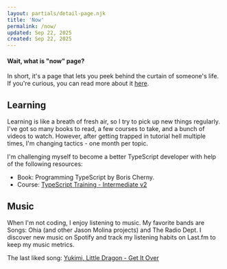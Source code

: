 ```yaml
---
layout: partials/detail-page.njk
title: 'Now'
permalink: /now/
updated: Sep 22, 2025
created: Sep 22, 2025
---
```


<div class="wrapper flow | reference-block" data-wrapper-type="inner">
  <h4>Wait, what is "now" page?</h4>
  <p>
  In short, it's a page that lets you peek behind the curtain of someone's life. If you're curious, you can read more about it <a href="https://nownownow.com/about">here</a>.
  </p>
</div>

## Learning

Learning is like a breath of fresh air, so I try to pick up new things regularly. I've got so many books to read, a few courses to take, and a bunch of videos to watch. However, after getting trapped in tutorial hell multiple times, I'm changing tactics - one month per topic.

I'm challenging myself to become a better TypeScript developer with help of the following resources:

- Book: Programming TypeScript by Boris Cherny.
- Course: [TypeScript Training - Intermediate v2](https://www.typescript-training.com/course/intermediate-v2)

## Music

When I'm not coding, I enjoy listening to music. My favorite bands are Songs: Ohia (and other Jason Molina projects) and The Radio Dept. I discover new music on Spotify and track my listening habits on Last.fm to keep my music metrics.

The last liked song: [Yukimi, Little Dragon - Get It Over](https://www.youtube.com/watch?v=L82PGSYVJIM)
